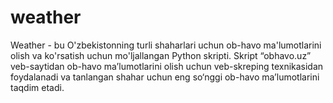 # weather
Weather - bu O'zbekistonning turli shaharlari uchun ob-havo ma'lumotlarini olish va ko'rsatish uchun mo'ljallangan Python skripti. Skript “obhavo.uz” veb-saytidan ob-havo ma’lumotlarini olish uchun veb-skreping texnikasidan foydalanadi va tanlangan shahar uchun eng so‘nggi ob-havo ma’lumotlarini taqdim etadi.

